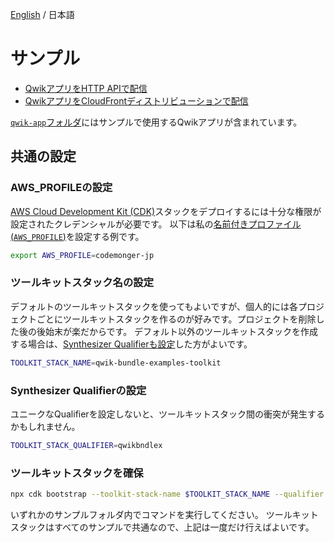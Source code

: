 [English](README.md) / 日本語

# サンプル

- [QwikアプリをHTTP APIで配信](./simple/README_ja.md)
- [QwikアプリをCloudFrontディストリビューションで配信](./cloudfront)

[`qwik-app`フォルダ](./qwik-app)にはサンプルで使用するQwikアプリが含まれています。

## 共通の設定

### AWS_PROFILEの設定

[AWS Cloud Development Kit (CDK)](https://aws.amazon.com/cdk/)スタックをデプロイするには十分な権限が設定されたクレデンシャルが必要です。
以下は私の[名前付きプロファイル(`AWS_PROFILE`)](https://docs.aws.amazon.com/cli/latest/userguide/cli-configure-files.html#cli-configure-files-using-profiles)を設定する例です。

```sh
export AWS_PROFILE=codemonger-jp
```

### ツールキットスタック名の設定

デフォルトのツールキットスタックを使ってもよいですが、個人的には各プロジェクトごとにツールキットスタックを作るのが好みです。プロジェクトを削除した後の後始末が楽だからです。
デフォルト以外のツールキットスタックを作成する場合は、[Synthesizer Qualifierも設定](#synthesizer-qualifierの設定)した方がよいです。

```sh
TOOLKIT_STACK_NAME=qwik-bundle-examples-toolkit
```

### Synthesizer Qualifierの設定

ユニークなQualifierを設定しないと、ツールキットスタック間の衝突が発生するかもしれません。

```sh
TOOLKIT_STACK_QUALIFIER=qwikbndlex
```

### ツールキットスタックを確保

```sh
npx cdk bootstrap --toolkit-stack-name $TOOLKIT_STACK_NAME --qualifier $TOOLKIT_STACK_QUALIFIER
```

いずれかのサンプルフォルダ内でコマンドを実行してください。
ツールキットスタックはすべてのサンプルで共通なので、上記は一度だけ行えばよいです。